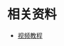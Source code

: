 # 相关资料

- [视频教程](https://www.bilibili.com/video/BV1iq4y1u7vj?spm_id_from=333.337.search-card.all.click&vd_source=be746efb77e979ca275e4f65f2d8cda3)



